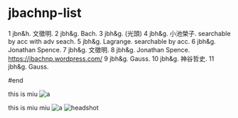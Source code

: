 # jbachnp-list
1	jbn&h. 文徵明.
2	jbh&g. Bach.
3	jbh&g. (光頭)
4	jbh&g. 小池榮子. searchable by acc with adv seach.
5	jbh&g. Lagrange. searchable by acc.
6	jbh&g. Jonathan Spence.
7	jbh&g. 文徵明.
8	jbh&g. Jonathan Spence. https://jbachnp.wordpress.com/
9	jbh&g. Gauss.
10	jbh&g. 神谷哲史.
11	jbh&g. Gauss.

#end

this is miu
![a](https://user-images.githubusercontent.com/5810786/217757095-b12ba28c-edf9-492d-8b1d-ac108d13926e.jpg)

this is miu miu
![a](https://user-images.githubusercontent.com/5810786/217757095-b12ba28c-edf9-492d-8b1d-ac108d13926e.jpg)
![headshot](https://user-images.githubusercontent.com/5810786/217757095-b12ba28c-edf9-492d-8b1d-ac108d13926e.jpg)
